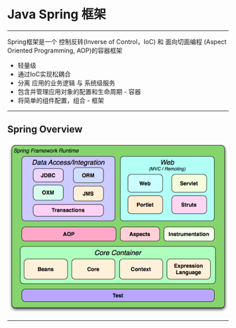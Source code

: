 # Java Spring 框架
***
Spring框架是一个 控制反转(Inverse of Control，IoC) 和 面向切面编程 (Aspect Oriented Programming, AOP)的容器框架  
* 轻量级
* 通过IoC实现松耦合
* 分离 应用的业务逻辑 与 系统级服务
* 包含并管理应用对象的配置和生命周期 - 容器
* 将简单的组件配置，组合 - 框架
***
## Spring Overview
![Spring Overview](/img/spring_overview.png "Spring Overview")
***
